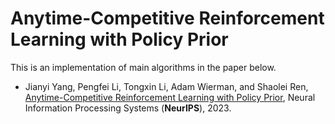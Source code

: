 # Anytime-Competitive Reinforcement Learning with Policy Prior


This is an implementation of main algorithms in the paper below.
* Jianyi Yang, Pengfei Li, Tongxin Li, Adam Wierman, and Shaolei Ren, [Anytime-Competitive Reinforcement Learning with Policy Prior](https://arxiv.org/abs/2311.01568), Neural Information Processing
Systems (**NeurIPS**), 2023. 

